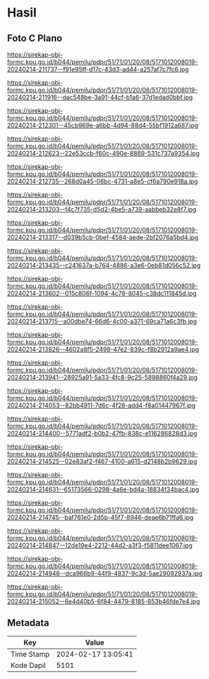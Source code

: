 # Hasil

## Foto C Plano

https://sirekap-obj-formc.kpu.go.id/b044/pemilu/pdpr/51/71/01/20/08/5171012008019-20240214-211737--f91e95ff-d17c-43d3-ad44-a257af7c7fc6.jpg

https://sirekap-obj-formc.kpu.go.id/b044/pemilu/pdpr/51/71/01/20/08/5171012008019-20240214-211916--dac548be-3a91-44cf-b1a6-37d1edad0bbf.jpg

https://sirekap-obj-formc.kpu.go.id/b044/pemilu/pdpr/51/71/01/20/08/5171012008019-20240214-212301--45cb969e-a6bb-4d94-88d4-55bf1912a687.jpg

https://sirekap-obj-formc.kpu.go.id/b044/pemilu/pdpr/51/71/01/20/08/5171012008019-20240214-212623--22e53ccb-f60c-490e-8869-531c737a9354.jpg

https://sirekap-obj-formc.kpu.go.id/b044/pemilu/pdpr/51/71/01/20/08/5171012008019-20240214-212735--268d0a45-06bc-4731-a8e5-cf6a790e918a.jpg

https://sirekap-obj-formc.kpu.go.id/b044/pemilu/pdpr/51/71/01/20/08/5171012008019-20240214-213203--f4c7f735-d5d2-4be5-a739-aabbeb32e8f7.jpg

https://sirekap-obj-formc.kpu.go.id/b044/pemilu/pdpr/51/71/01/20/08/5171012008019-20240214-213317--d039b5cb-0bef-4584-aede-2bf2076a5bd4.jpg

https://sirekap-obj-formc.kpu.go.id/b044/pemilu/pdpr/51/71/01/20/08/5171012008019-20240214-213435--c241637a-b764-4886-a3e6-0eb81d056c52.jpg

https://sirekap-obj-formc.kpu.go.id/b044/pemilu/pdpr/51/71/01/20/08/5171012008019-20240214-213602--015c806f-1094-4c78-8045-c38dc111845d.jpg

https://sirekap-obj-formc.kpu.go.id/b044/pemilu/pdpr/51/71/01/20/08/5171012008019-20240214-213715--a00dbe74-66d6-4c00-a371-69ca71a6c3fb.jpg

https://sirekap-obj-formc.kpu.go.id/b044/pemilu/pdpr/51/71/01/20/08/5171012008019-20240214-213826--4602a8f5-2498-47e2-839c-f8b2912a9ae4.jpg

https://sirekap-obj-formc.kpu.go.id/b044/pemilu/pdpr/51/71/01/20/08/5171012008019-20240214-213941--28925a91-5a33-4fc8-9c25-5898860f4a29.jpg

https://sirekap-obj-formc.kpu.go.id/b044/pemilu/pdpr/51/71/01/20/08/5171012008019-20240214-214053--82bb4911-7d6c-4f28-add4-f8a01447967f.jpg

https://sirekap-obj-formc.kpu.go.id/b044/pemilu/pdpr/51/71/01/20/08/5171012008019-20240214-214400--5771adf2-b0b2-47fb-838c-e116286828d3.jpg

https://sirekap-obj-formc.kpu.go.id/b044/pemilu/pdpr/51/71/01/20/08/5171012008019-20240214-214525--02e83af2-f467-4100-a615-d2148b2b9629.jpg

https://sirekap-obj-formc.kpu.go.id/b044/pemilu/pdpr/51/71/01/20/08/5171012008019-20240214-214631--65173566-0298-4a6e-bd4a-18834f34bac4.jpg

https://sirekap-obj-formc.kpu.go.id/b044/pemilu/pdpr/51/71/01/20/08/5171012008019-20240214-214745--baf761e0-2d5b-45f7-8946-deae6b71ffa6.jpg

https://sirekap-obj-formc.kpu.go.id/b044/pemilu/pdpr/51/71/01/20/08/5171012008019-20240214-214847--12de19e4-2212-44d2-a3f3-f5811dee1067.jpg

https://sirekap-obj-formc.kpu.go.id/b044/pemilu/pdpr/51/71/01/20/08/5171012008019-20240214-214946--dca966b9-44f9-4837-9c3d-5ae29092937a.jpg

https://sirekap-obj-formc.kpu.go.id/b044/pemilu/pdpr/51/71/01/20/08/5171012008019-20240214-215052--6e4d40b5-6f84-4479-8185-853b46fde7e4.jpg


## Metadata

| Key        | Value               |
| ---------- | ------------------- |
| Time Stamp | 2024-02-17 13:05:41 |
| Kode Dapil | 5101                |



